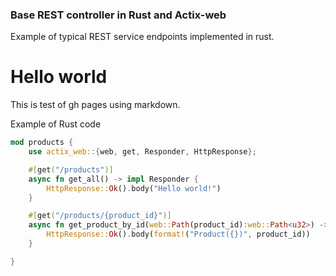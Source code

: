 ### Base REST controller in Rust and Actix-web
Example of typical REST service endpoints implemented in rust.


# Hello world
This is test of gh pages using markdown.

Example of Rust code
```rust
mod products {
    use actix_web::{web, get, Responder, HttpResponse};

    #[get("/products")]
    async fn get_all() -> impl Responder {
        HttpResponse::Ok().body("Hello world!")
    }

    #[get("/products/{product_id}")]
    async fn get_product_by_id(web::Path(product_id):web::Path<u32>) -> impl Responder {
        HttpResponse::Ok().body(format!("Product({})", product_id))
    }

}
```
